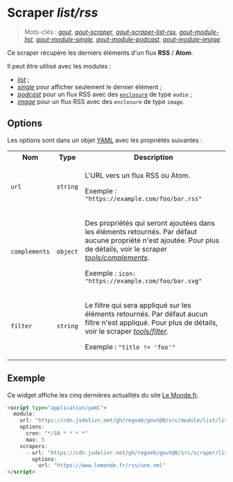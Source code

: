 # Scraper _list/rss_

> Mots-clés :
> [_gout_](https://github.com/search?q=_gout_+language%3AMarkdown&type=Code&l=Markdown),
> [_gout-scraper_](https://github.com/search?q=_gout-scraper_+language%3AMarkdown&type=Code&l=Markdown),
> [_gout-scraper-list-rss_](https://github.com/search?q=_gout-scraper-list-rss_+language%3AMarkdown&type=Code&l=Markdown),
> [_gout-module-list_](https://github.com/search?q=_gout-module-list_+language%3AMarkdown&type=Code&l=Markdown),
> [_gout-module-single_](https://github.com/search?q=_gout-module-single_+language%3AMarkdown&type=Code&l=Markdown),
> [_gout-module-podcast_](https://github.com/search?q=_gout-module-podcast+language%3AMarkdown&type=Code&l=Markdown),
> [_gout-module-image_](https://github.com/search?q=_gout-module-image_+language%3AMarkdown&type=Code&l=Markdown).

Ce scraper récupère les derniers éléments d'un flux **RSS** / **Atom**.

Il peut être utilisé avec les modules :

- [_list_](../../../module/list#readme) ;
- [_single_](../../../module/single#readme) pour afficher seulement le dernier
  élément ;
- [_podcast_](../../../module/podcast#readme) pour un flux RSS avec des
  [`enclosure`](https://www.rssboard.org/rss-specification#ltenclosuregtSubelementOfLtitemgt)
  de type `audio` ;
- [_image_](../../../module/image#readme) pour un flux RSS avec des `enclosure`
  de type `image`.

## Options

Les options sont dans un objet
[YAML](https://yaml.org/ "YAML Ain't Markup Language") avec les propriétés
suivantes :

<table>
  <tr>
    <th>Nom</th>
    <th>Type</th>
    <th>Description</th>
  </tr>
  <tr>
    <td><code>url</code></td>
    <td><code>string</code></td>
    <td>
      <p>
        L'URL vers un flux RSS ou Atom.
      </p>
      <p>
        Exemple : <code>"https://example.com/foo/bar.rss"</code>
      </p>
    </td>
  </tr>
  <tr>
    <td><code>complements</code></td>
    <td><code>object</code></td>
    <td>
      <p>
        Des propriétés qui seront ajoutées dans les éléments retournés. Par
        défaut aucune propriété n'est ajoutée. Pour plus de détails, voir le
        scraper
        <a href="../../tools/complements#readme"><em>tools/complements</em></a>.
      </p>
      <p>
        Exemple : <code>icon: "https://example.com/foo/bar.svg"</code>
      </p>
    </td>
  </tr>
  <tr>
    <td><code>filter</code></td>
    <td><code>string</code></td>
    <td>
      <p>
        Le filtre qui sera appliqué sur les éléments retournés. Par défaut aucun
        filtre n'est appliqué. Pour plus de détails, voir le scraper
        <a href="../../tools/filter#readme"><em>tools/filter</em></a>.
      </p>
      <p>
        Exemple : <code>"title != 'foo'"</code>
      </p>
    </td>
  </tr>
</table>

## Exemple

Ce widget affiche les cinq dernières actualités du site
[Le Monde.fr](https://www.lemonde.fr/).

```html
<script type="application/yaml">
  module:
    url: "https://cdn.jsdelivr.net/gh/regseb/gout@0/src/module/list/list.js"
    options:
      cron: "*/10 * * * *"
      max: 5
    scrapers:
      - url: "https://cdn.jsdelivr.net/gh/regseb/gout@0/src/scraper/list/rss/rss.js"
        options:
          url: "https://www.lemonde.fr/rss/une.xml"
</script>
```
